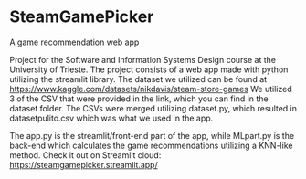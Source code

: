 # SteamGamePicker
A game recommendation web app

Project for the Software and Information Systems Design course at the University of Trieste.
The project consists of a web app made with python utilizing the streamlit library. 
The dataset we utilized can be found at https://www.kaggle.com/datasets/nikdavis/steam-store-games
We utilized 3 of the CSV that were provided in the link, which you can find in the dataset folder.
The CSVs were merged utilizing dataset.py, which resulted in datasetpulito.csv which was what we used in the app.

The app.py is the streamlit/front-end part of the app, while MLpart.py is the back-end which calculates the game recommendations utilizing a KNN-like method. 
Check it out on Streamlit cloud: https://steamgamepicker.streamlit.app/
